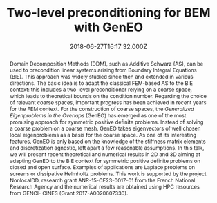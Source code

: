 ---
title: Two-level preconditioning for BEM with GenEO
event: Symposium of the International Association for Boundary Element Methods
  (IABEM)
event_url: 'https://project.inria.fr/iabem2018/'

location: 'Sorbonne Université, Paris, France'


abstract: "Domain Decomposition Methods (DDM), such as Additive Schwarz (AS), can be used
  to precondition linear systems arising from Boundary Integral Equations (BIE).
  This approach was widely studied since then and extended in various
  directions. The basic idea is to adapt the classical FEM-based AS to the BIE
  context: this includes a two-level preconditioner relying on a coarse space,
  which leads to theoretical bounds on the condition number. Regarding the
  choice of relevant coarse spaces, important progress has been achieved in
  recent years for the FEM context. For the construction of coarse spaces, the
  *Generalized Eigenproblems in the Overlaps* (GenEO) has emerged as one of the
  most promising approach for symmetric positive definite problems. Instead of
  solving a coarse problem on a coarse mesh, GenEO takes eigenvectors of well
  chosen local eigenproblems as a basis for the coarse space. As one of its
  interesting features, GenEO is only based on the knowledge of the stiffness
  matrix elements and discretization agnostic, left apart a few reasonable
  assumptions. In this talk, we will present recent theoretical and numerical
  results in 2D and 3D aiming at adapting GenEO to the BIE context for symmetric
  positive definite problems on closed and open surface. Examples of
  applications are Laplace problems on screens or dissipative Helmholtz
  problems. This work is supported by the project NonlocalDD, research grant
  ANR-15-CE23-0017-01 from the French National Research Agency and the numerical
  results are obtained using HPC resources from GENCI- CINES (Grant
  2017-A0020607330)."
summary: ''

# Talk start and end times.
#   End time can optionally be hidden by prefixing the line with `#`.
date: "2018-06-27T16:17:32.000Z"
date_end: ""
all_day: true

# Schedule page publish date (NOT talk date).
publishDate: "2018-09-20T16:17:32.000Z"

authors: []
tags:
  - BEM
  - DDM
  - Boundary integral method
  - domain decomposition method

# Is this a featured talk? (true/false)
featured: false
projects: []

url_pdf: ''
url_slides: ''
url_video: ''
url_code: ''
math: false
---